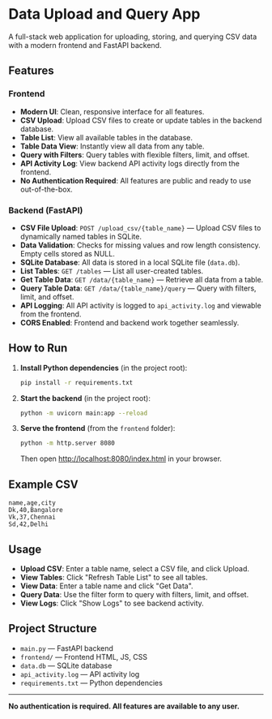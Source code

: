 # Data Upload and Query App

A full-stack web application for uploading, storing, and querying CSV data with a modern frontend and FastAPI backend.

## Features

### Frontend
- **Modern UI**: Clean, responsive interface for all features.
- **CSV Upload**: Upload CSV files to create or update tables in the backend database.
- **Table List**: View all available tables in the database.
- **Table Data View**: Instantly view all data from any table.
- **Query with Filters**: Query tables with flexible filters, limit, and offset.
- **API Activity Log**: View backend API activity logs directly from the frontend.
- **No Authentication Required**: All features are public and ready to use out-of-the-box.

### Backend (FastAPI)
- **CSV File Upload**: `POST /upload_csv/{table_name}` — Upload CSV files to dynamically named tables in SQLite.
- **Data Validation**: Checks for missing values and row length consistency. Empty cells stored as NULL.
- **SQLite Database**: All data is stored in a local SQLite file (`data.db`).
- **List Tables**: `GET /tables` — List all user-created tables.
- **Get Table Data**: `GET /data/{table_name}` — Retrieve all data from a table.
- **Query Table Data**: `GET /data/{table_name}/query` — Query with filters, limit, and offset.
- **API Logging**: All API activity is logged to `api_activity.log` and viewable from the frontend.
- **CORS Enabled**: Frontend and backend work together seamlessly.

## How to Run

1. **Install Python dependencies** (in the project root):
   ```sh
   pip install -r requirements.txt
   ```
2. **Start the backend** (in the project root):
   ```sh
   python -m uvicorn main:app --reload
   ```
3. **Serve the frontend** (from the `frontend` folder):
   ```sh
   python -m http.server 8080
   ```
   Then open [http://localhost:8080/index.html](http://localhost:8080/index.html) in your browser.

## Example CSV
```
name,age,city
Dk,40,Bangalore
Vk,37,Chennai
Sd,42,Delhi
```

## Usage
- **Upload CSV**: Enter a table name, select a CSV file, and click Upload.
- **View Tables**: Click "Refresh Table List" to see all tables.
- **View Data**: Enter a table name and click "Get Data".
- **Query Data**: Use the filter form to query with filters, limit, and offset.
- **View Logs**: Click "Show Logs" to see backend activity.

## Project Structure
- `main.py` — FastAPI backend
- `frontend/` — Frontend HTML, JS, CSS
- `data.db` — SQLite database
- `api_activity.log` — API activity log
- `requirements.txt` — Python dependencies

---
**No authentication is required. All features are available to any user.**
